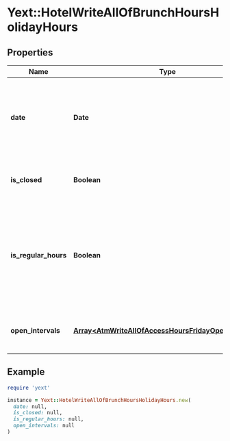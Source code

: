 # Yext::HotelWriteAllOfBrunchHoursHolidayHours

## Properties

| Name | Type | Description | Notes |
| ---- | ---- | ----------- | ----- |
| **date** | **Date** | Date on which the holiday hours will be in effect. Cannot be in the past.   Date must be on or after 1970-01-01 Date must be before or on 2038-01-01 |  |
| **is_closed** | **Boolean** | Indicates if the brunch hours are \&quot;closed\&quot; on on the given date. | [optional] |
| **is_regular_hours** | **Boolean** | Indicates whether the holiday hours are the same as the regular business hours for the given date. If set to true, we will update the holiday hours if the regular business hours change for the date&#39;s day of the week. | [optional] |
| **open_intervals** | [**Array&lt;AtmWriteAllOfAccessHoursFridayOpenIntervals&gt;**](AtmWriteAllOfAccessHoursFridayOpenIntervals.md) | Contains the time intervals for which the Entity is open on the specified date. | [optional] |

## Example

```ruby
require 'yext'

instance = Yext::HotelWriteAllOfBrunchHoursHolidayHours.new(
  date: null,
  is_closed: null,
  is_regular_hours: null,
  open_intervals: null
)
```

